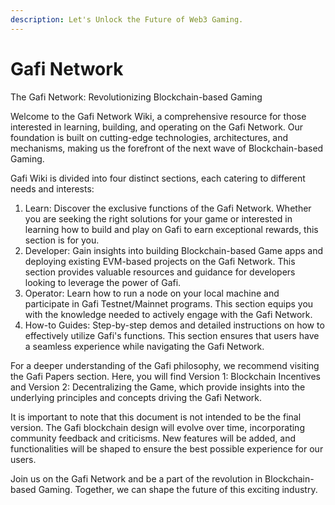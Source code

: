 ```yaml
---
description: Let's Unlock the Future of Web3 Gaming.
---
```


# Gafi Network

The Gafi Network: Revolutionizing Blockchain-based Gaming

Welcome to the Gafi Network Wiki, a comprehensive resource for those interested in learning, building, and operating on the Gafi Network. Our foundation is built on cutting-edge technologies, architectures, and mechanisms, making us the forefront of the next wave of Blockchain-based Gaming.

Gafi Wiki is divided into four distinct sections, each catering to different needs and interests:

1. Learn: Discover the exclusive functions of the Gafi Network. Whether you are seeking the right solutions for your game or interested in learning how to build and play on Gafi to earn exceptional rewards, this section is for you.
2. Developer: Gain insights into building Blockchain-based Game apps and deploying existing EVM-based projects on the Gafi Network. This section provides valuable resources and guidance for developers looking to leverage the power of Gafi.
3. Operator: Learn how to run a node on your local machine and participate in Gafi Testnet/Mainnet programs. This section equips you with the knowledge needed to actively engage with the Gafi Network.
4. How-to Guides: Step-by-step demos and detailed instructions on how to effectively utilize Gafi's functions. This section ensures that users have a seamless experience while navigating the Gafi Network.

For a deeper understanding of the Gafi philosophy, we recommend visiting the Gafi Papers section. Here, you will find Version 1: Blockchain Incentives and Version 2: Decentralizing the Game, which provide insights into the underlying principles and concepts driving the Gafi Network.

It is important to note that this document is not intended to be the final version. The Gafi blockchain design will evolve over time, incorporating community feedback and criticisms. New features will be added, and functionalities will be shaped to ensure the best possible experience for our users.

Join us on the Gafi Network and be a part of the revolution in Blockchain-based Gaming. Together, we can shape the future of this exciting industry.
